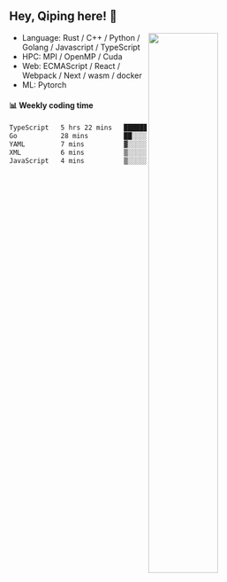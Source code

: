 

## Hey, Qiping here! :wave:

[<img align="right" width="50%" src="https://github-readme-stats.vercel.app/api?username=ppppqp&theme=dark&show_icons=true">](https://metrics.lecoq.io/ppppqp?template=classic)



-   Language: Rust / C++ / Python / Golang / Javascript / TypeScript
-   HPC: MPI / OpenMP / Cuda
-   Web: ECMAScript / React / Webpack / Next / wasm / docker
-   ML: Pytorch



#### :bar_chart: Weekly coding time

<!--START_SECTION:waka-->

```txt
TypeScript   5 hrs 22 mins   █████████████████████▓░░░   87.02 %
Go           28 mins         ██░░░░░░░░░░░░░░░░░░░░░░░   07.61 %
YAML         7 mins          ▓░░░░░░░░░░░░░░░░░░░░░░░░   02.06 %
XML          6 mins          ▒░░░░░░░░░░░░░░░░░░░░░░░░   01.85 %
JavaScript   4 mins          ▒░░░░░░░░░░░░░░░░░░░░░░░░   01.33 %
```

<!--END_SECTION:waka-->
